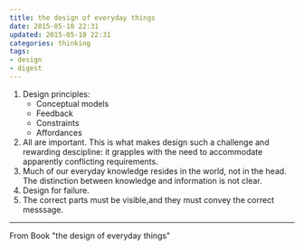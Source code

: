```yaml
---
title: the design of everyday things
date: 2015-05-10 22:31
updated: 2015-05-10 22:31
categories: thinking
tags: 
- design
- digest
---
```

1. Design principles:
    * Conceptual models
    * Feedback
    * Constraints
    * Affordances
2. All are important. This is what makes design such a challenge and rewarding descipline: it grapples with the need to accommodate apparently conflicting requirements.
3. Much of our everyday knowledge resides in the world, not in the head.
The distinction between knowledge and information is not clear.
4. Design for failure.
5. The correct parts must be visible,and they must convey the correct messsage.

* * *
From Book "the design of everyday things"